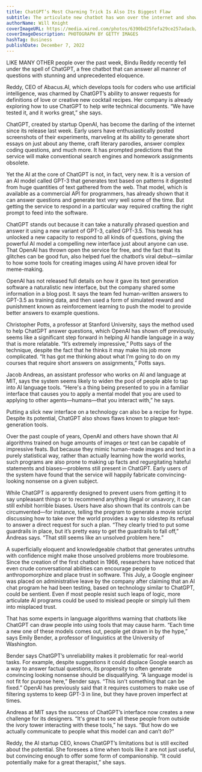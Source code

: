 ```yaml
---
title: ChatGPT’s Most Charming Trick Is Also Its Biggest Flaw
subtitle: The articulate new chatbot has won over the internet and shown how engaging conversational AI can be—even when it makes stuff up.
authorName: Will Knight
coverImageURL: https://media.wired.com/photos/6390bd25fefa29ce257adacb/master/w_2240,c_limit/abstract_biz_GettyImages-1006070682.jpg
coverImageDescription: PHOTOGRAPH BY GETTY IMAGES
hashTag: Business
publishDate: December 7, 2022
---
```


LIKE MANY OTHER people over the past week, Bindu Reddy recently fell under the spell of ChatGPT, a free chatbot that can answer all manner of questions with stunning and unprecedented eloquence. 

Reddy, CEO of Abacus.AI, which develops tools for coders who use artificial intelligence, was charmed by ChatGPT’s ability to answer requests for definitions of love or creative new cocktail recipes. Her company is already exploring how to use ChatGPT to help write technical documents. “We have tested it, and it works great,” she says.

ChatGPT, created by startup OpenAI, has become the darling of the internet since its release last week. Early users have enthusiastically posted screenshots of their experiments, marveling at its ability to generate short essays on just about any theme, craft literary parodies, answer complex coding questions, and much more. It has prompted predictions that the service will make conventional search engines and homework assignments obsolete.

Yet the AI at the core of ChatGPT is not, in fact, very new. It is a version of an AI model called GPT-3 that generates text based on patterns it digested from huge quantities of text gathered from the web. That model, which is available as a commercial API for programmers, has already shown that it can answer questions and generate text very well some of the time. But getting the service to respond in a particular way required crafting the right prompt to feed into the software.

ChatGPT stands out because it can take a naturally phrased question and answer it using a new variant of GPT-3, called GPT-3.5. This tweak has unlocked a new capacity to respond to all kinds of questions, giving the powerful AI model a compelling new interface just about anyone can use. That OpenAI has thrown open the service for free, and the fact that its glitches can be good fun, also helped fuel the chatbot’s viral debut—similar to how some tools for creating images using AI have proven ideal for meme-making.

OpenAI has not released full details on how it gave its text generation software a naturalistic new interface, but the company shared some information in a blog post. It says the team fed human-written answers to GPT-3.5 as training data, and then used a form of simulated reward and punishment known as reinforcement learning to push the model to provide better answers to example questions.

Christopher Potts, a professor at Stanford University, says the method used to help ChatGPT answer questions, which OpenAI has shown off previously, seems like a significant step forward in helping AI handle language in a way that is more relatable. “It’s extremely impressive,” Potts says of the technique, despite the fact that he thinks it may make his job more complicated. “It has got me thinking about what I’m going to do on my courses that require short answers on assignments,” Potts says.

Jacob Andreas, an assistant professor who works on AI and language at MIT, says the system seems likely to widen the pool of people able to tap into AI language tools. “Here's a thing being presented to you in a familiar interface that causes you to apply a mental model that you are used to applying to other agents—humans—that you interact with,” he says. 

Putting a slick new interface on a technology can also be a recipe for hype. Despite its potential, ChatGPT also shows flaws known to plague text-generation tools.

Over the past couple of years, OpenAI and others have shown that AI algorithms trained on huge amounts of images or text can be capable of impressive feats. But because they mimic human-made images and text in a purely statistical way, rather than actually learning how the world works, such programs are also prone to making up facts and regurgitating hateful statements and biases—problems still present in ChatGPT. Early users of the system have found that the service will happily fabricate convincing-looking nonsense on a given subject. 


While ChatGPT is apparently designed to prevent users from getting it to say unpleasant things or to recommend anything illegal or unsavory, it can still exhibit horrible biases. Users have also shown that its controls can be circumvented—for instance, telling the program to generate a movie script discussing how to take over the world provides a way to sidestep its refusal to answer a direct request for such a plan. “They clearly tried to put some guardrails in place, but it’s pretty easy to get the guardrails to fall off,” Andreas says. “That still seems like an unsolved problem here.”

A superficially eloquent and knowledgeable chatbot that generates untruths with confidence might make those unsolved problems more troublesome. Since the creation of the first chatbot in 1966, researchers have noticed that even crude conversational abilities can encourage people to anthropomorphize and place trust in software. This July, a Google engineer was placed on administrative leave by the company after claiming that an AI chat program he had been testing, based on technology similar to ChatGPT, could be sentient. Even if most people resist such leaps of logic, more articulate AI programs could be used to mislead people or simply lull them into misplaced trust.

That has some experts in language algorithms warning that chatbots like ChatGPT can draw people into using tools that may cause harm. “Each time a new one of these models comes out, people get drawn in by the hype,” says Emily Bender, a professor of linguistics at the University of Washington. 

Bender says ChatGPT’s unreliability makes it problematic for real-world tasks. For example, despite suggestions it could displace Google search as a way to answer factual questions, its propensity to often generate convincing looking nonsense should be disqualifying. “A language model is not fit for purpose here,” Bender says. “This isn't something that can be fixed.” OpenAI has previously said that it requires customers to make use of filtering systems to keep GPT-3 in line, but they have proven imperfect at times.

Andreas at MIT says the success of ChatGPT’s interface now creates a new challenge for its designers. “It's great to see all these people from outside the ivory tower interacting with these tools,” he says. “But how do we actually communicate to people what this model can and can’t do?”

Reddy, the AI startup CEO, knows ChatGPT’s limitations but is still excited about the potential. She foresees a time when tools like it are not just useful, but convincing enough to offer some form of companionship. “It could potentially make for a great therapist,” she says.